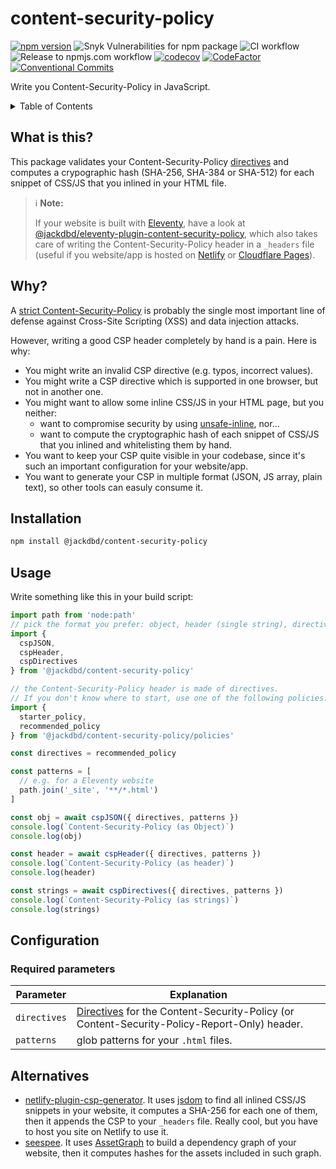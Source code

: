 # content-security-policy

[![npm version](https://badge.fury.io/js/@jackdbd%2Fcontent-security-policy.svg)](https://badge.fury.io/js/@jackdbd%2Fcontent-security-policy)
![Snyk Vulnerabilities for npm package](https://img.shields.io/snyk/vulnerabilities/npm/@jackdbd%2Fcontent-security-policy)
![CI workflow](https://github.com/jackdbd/content-security-policy/actions/workflows/ci.yaml/badge.svg)
![Release to npmjs.com workflow](https://github.com/jackdbd/content-security-policy/actions/workflows/release-to-npmjs.yaml/badge.svg)
[![codecov](https://codecov.io/gh/jackdbd/content-security-policy/branch/main/graph/badge.svg?token=P5uJ3doRer)](https://codecov.io/gh/jackdbd/content-security-policy)
[![CodeFactor](https://www.codefactor.io/repository/github/jackdbd/content-security-policy/badge)](https://www.codefactor.io/repository/github/jackdbd/content-security-policy)
[![Conventional Commits](https://img.shields.io/badge/Conventional%20Commits-1.0.0-%23FE5196?logo=conventionalcommits&logoColor=white)](https://conventionalcommits.org)

Write you Content-Security-Policy in JavaScript.

<!-- START doctoc generated TOC please keep comment here to allow auto update -->
<!-- DON'T EDIT THIS SECTION, INSTEAD RE-RUN doctoc TO UPDATE -->
<details><summary>Table of Contents</summary>

- [What is this?](#what-is-this)
- [Why?](#why)
- [Installation](#installation)
- [Usage](#usage)
- [Configuration](#configuration)
  - [Required parameters](#required-parameters)
- [Alternatives](#alternatives)

<!-- END doctoc generated TOC please keep comment here to allow auto update -->
</details>

## What is this?

This package validates your Content-Security-Policy [directives](https://developer.mozilla.org/en-US/docs/Web/HTTP/Headers/Content-Security-Policy#directives) and computes a crypographic hash (SHA-256, SHA-384 or SHA-512) for each snippet of CSS/JS that you inlined in your HTML file.

> :information_source: **Note:**
> 
> If your website is built with [Eleventy](https://www.11ty.dev/), have a look at [@jackdbd/eleventy-plugin-content-security-policy](https://www.npmjs.com/package/@jackdbd/eleventy-plugin-content-security-policy), which also takes care of writing the Content-Security-Policy header in a `_headers` file (useful if you website/app is hosted on [Netlify](https://docs.netlify.com/routing/headers/) or [Cloudflare Pages](https://developers.cloudflare.com/pages/platform/headers/)).

## Why?

A [strict Content-Security-Policy](https://web.dev/strict-csp/) is probably the single most important line of defense against Cross-Site Scripting (XSS) and data injection attacks.

However, writing a good CSP header completely by hand is a pain. Here is why:

- You might write an invalid CSP directive (e.g. typos, incorrect values).
- You might write a CSP directive which is supported in one browser, but not in another one.
- You might want to allow some inline CSS/JS in your HTML page, but you neither:
  - want to compromise security by using [unsafe-inline](https://content-security-policy.com/unsafe-inline/), nor...
  - want to compute the cryptographic hash of each snippet of CSS/JS that you inlined and whitelisting them by hand.
- You want to keep your CSP quite visible in your codebase, since it's such an important configuration for your website/app.
- You want to generate your CSP in multiple format (JSON, JS array, plain text), so other tools can easuly consume it.

## Installation

```sh
npm install @jackdbd/content-security-policy
```

## Usage

Write something like this in your build script:

```js
import path from 'node:path'
// pick the format you prefer: object, header (single string), directives (N strings)
import {
  cspJSON,
  cspHeader,
  cspDirectives
} from '@jackdbd/content-security-policy'

// the Content-Security-Policy header is made of directives.
// If you don't know where to start, use one of the following policies:
import {
  starter_policy,
  recommended_policy
} from '@jackdbd/content-security-policy/policies'

const directives = recommended_policy

const patterns = [
  // e.g. for a Eleventy website
  path.join('_site', '**/*.html')
]

const obj = await cspJSON({ directives, patterns })
console.log(`Content-Security-Policy (as Object)`)
console.log(obj)

const header = await cspHeader({ directives, patterns })
console.log(`Content-Security-Policy (as header)`)
console.log(header)

const strings = await cspDirectives({ directives, patterns })
console.log(`Content-Security-Policy (as strings)`)
console.log(strings)
```

## Configuration

### Required parameters

| Parameter | Explanation |
| --- | --- |
| `directives` | [Directives](https://developer.mozilla.org/en-US/docs/Web/HTTP/Headers/Content-Security-Policy#directives) for the Content-Security-Policy (or Content-Security-Policy-Report-Only) header. |
| `patterns` | glob patterns for your `.html` files. |

## Alternatives

- [netlify-plugin-csp-generator](https://github.com/MarcelloTheArcane/netlify-plugin-csp-generator). It uses [jsdom](https://github.com/jsdom/jsdom) to find all inlined CSS/JS snippets in your website, it computes a SHA-256 for each one of them, then it appends the CSP to your `_headers` file. Really cool, but you have to host you site on Netlify to use it.
- [seespee](https://github.com/papandreou/seespee). It uses [AssetGraph](https://github.com/assetgraph/assetgraph) to build a dependency graph of your website, then it computes hashes for the assets included in such graph.
